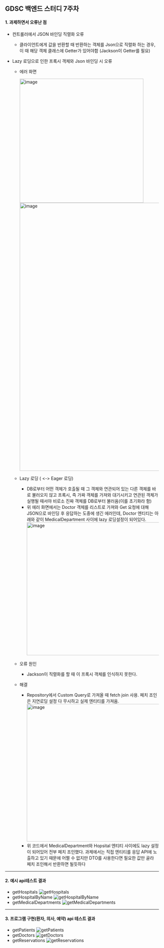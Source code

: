 ## GDSC 백엔드 스터디 7주차

#### 1. 과제하면서 오류난 점
  - 컨트롤러에서 JSON 바인딩 직렬화 오류
    - 클라이언트에게 값을 반환할 때 반환하는 객체를 Json으로 직렬화 하는 경우, 이 때 해당 객체 클래스에 Getter가 있어야함 (Jackson이 Getter를 필요)
  
    
  - Lazy 로딩으로 인한 프록시 객체와 Json 바인딩 시 오류
    - 에러 화면

      <img width="405" alt="image" src="https://github.com/jun3327/2023-2-Backend-Study/assets/121341289/8a81076d-1f86-4058-8a01-62d0cf8f77eb">
      <img width="875" alt="image" src="https://github.com/jun3327/2023-2-Backend-Study/assets/121341289/53996603-8d83-4181-9b59-dafae2ec8409">
    - Lazy 로딩 ( <-> Eager 로딩)
      - DB로부터 어떤 객체가 호출될 때 그 객체와 연관되어 있는 다른 객체를 바로 불러오지 않고 프록시, 즉 가짜 객체를 가져와 대기시키고 연관된 객체가 실행될 때서야 비로소 진짜 객체를 DB로부터 불러옴(이를 초기화라 함)
      - 위 에러 화면에서는 Doctor 객체를 리스트로 가져와 Get 요청에 대해 JSON으로 바인딩 후 응답하는 도중에 생긴 에러인데, Doctor 엔티티는 아래와 같이 MedicalDepartment 사이에 lazy 로딩설정이 되어있다.
        <img width="434" alt="image" src="https://github.com/jun3327/2023-2-Backend-Study/assets/121341289/a0565395-f8b6-4045-bc3f-0a401c6b5711">
    - 오류 원인
      - Jackson이 직렬화를 할 때 이 프록시 객체를 인식하지 못한다. 
    - 해결
      - Repository에서 Custom Query로 가져올 때 fetch join 사용. 페치 조인은 지연로딩 설정 다 무시하고 실제 엔티티를 가져옴.
           <img width="449" alt="image" src="https://github.com/jun3327/2023-2-Backend-Study/assets/121341289/7f0171ba-9ab4-4420-b4d8-f5bd011902d1">
      - 위 코드에서 MedicalDepartment와 Hopsital 엔티티 사이에도 lazy 설정이 되어있어 전부 페치 조인했다. 과제에서는 직접 엔티티를 응답 API에 노출하고 있기 때문에 어쩔 수 없지만 DTO를 사용한다면 필요한 값만 골라 페치 조인해서 반환하면 될듯하다
------------------------------------------------------
#### 2. 예시 api테스트 결과
- getHospitals
![getHospitals](https://github.com/jun3327/2023-2-Backend-Study/assets/121341289/4420bd99-a881-4af1-89f0-77075385ca2c)
- getHospitalByName
![getHospitalByName](https://github.com/jun3327/2023-2-Backend-Study/assets/121341289/32c44133-ef75-4b81-ba17-4ee55af391e0)
- getMedicalDepartments
![getMedicalDepartments](https://github.com/jun3327/2023-2-Backend-Study/assets/121341289/e35f2fba-0644-4edd-a7d1-90d5b14270c5)

------------------------------------------------------
#### 3. 프로그램 구현(환자, 의사, 예약) api 테스트 결과
- getPatients
![getPatients](https://github.com/jun3327/2023-2-Backend-Study/assets/121341289/4fa5492d-8c2f-4636-8003-b461356bdd7a)
- getDoctors
![getDoctors](https://github.com/jun3327/2023-2-Backend-Study/assets/121341289/d93dc77e-47b3-460c-acdf-87e5d8d35447)
- getReservations
![getReservations](https://github.com/jun3327/2023-2-Backend-Study/assets/121341289/521a7fde-ac78-4b4d-81b1-74c2ceca87e0)
